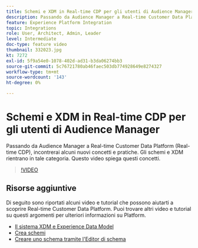 ```yaml
---
title: Schemi e XDM in Real-time CDP per gli utenti di Audience Manager
description: Passando da Audience Manager a Real-time Customer Data Platform (Real-time CDP), incontrerai alcuni nuovi concetti e pratiche. Gli schemi e XDM rientrano in tale categoria. Questo video spiega questi concetti.
feature: Experience Platform Integration
topic: Integrations
role: User, Architect, Admin, Leader
level: Intermediate
doc-type: feature video
thumbnail: 332023.jpg
kt: 7272
exl-id: 5f9a54e0-1078-402d-ad31-b3da06274bb3
source-git-commit: 5c76721780ab46faec503db774928649e8274327
workflow-type: tm+mt
source-wordcount: '143'
ht-degree: 0%

---
```


# Schemi e XDM in Real-time CDP per gli utenti di Audience Manager

Passando da Audience Manager a Real-time Customer Data Platform (Real-time CDP), incontrerai alcuni nuovi concetti e pratiche. Gli schemi e XDM rientrano in tale categoria. Questo video spiega questi concetti.

>[!VIDEO](https://video.tv.adobe.com/v/332023/?quality=12&learn=on)

## Risorse aggiuntive

Di seguito sono riportati alcuni video e tutorial che possono aiutarti a scoprire Real-time Customer Data Platform. Puoi trovare altri video e tutorial su questi argomenti per ulteriori informazioni su Platform.

* [Il sistema XDM e Experience Data Model](https://experienceleague.adobe.com/docs/platform-learn/tutorials/schemas/understanding-the-xdm-system-and-experience-data-model.html?lang=it)
* [Crea schemi](https://experienceleague.adobe.com/docs/platform-learn/tutorials/schemas/create-your-first-schema-with-out-of-the-box-components.html?lang=it)
* [Creare uno schema tramite l&#39;Editor di schema](https://experienceleague.adobe.com/docs/experience-platform/xdm/tutorials/create-schema-ui.html?lang=it#getting-started)
